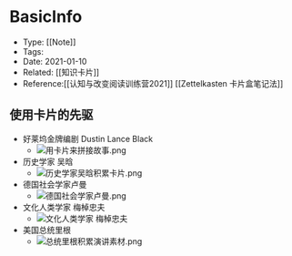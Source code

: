 # BasicInfo
-  Type: [[Note]]
- Tags: 
- Date: 2021-01-10 
- Related: [[知识卡片]]
- Reference:[[认知与改变阅读训练营2021]] 
[[Zettelkasten 卡片盒笔记法]] 
## 使用卡片的先驱
- 好莱坞金牌编剧 Dustin Lance Black
	-	![用卡片来拼接故事.png](https://image-upload-1307521651.cos.ap-nanjing.myqcloud.com/picture_upload/%E7%94%A8%E5%8D%A1%E7%89%87%E6%9D%A5%E6%8B%BC%E6%8E%A5%E6%95%85%E4%BA%8B.png)
- 历史学家 吴晗
	- ![历史学家吴晗积累卡片.png](https://image-upload-1307521651.cos.ap-nanjing.myqcloud.com/picture_upload/%E5%8E%86%E5%8F%B2%E5%AD%A6%E5%AE%B6%E5%90%B4%E6%99%97%E7%A7%AF%E7%B4%AF%E5%8D%A1%E7%89%87.png)
- 德国社会学家卢曼 
	- ![德国社会学家卢曼.png](https://image-upload-1307521651.cos.ap-nanjing.myqcloud.com/picture_upload/%E5%BE%B7%E5%9B%BD%E7%A4%BE%E4%BC%9A%E5%AD%A6%E5%AE%B6%E5%8D%A2%E6%9B%BC.png)
- 文化人类学家 梅棹忠夫
	- ![文化人类学家 梅棹忠夫](https://image-upload-1307521651.cos.ap-nanjing.myqcloud.com/picture_upload/Pasted%20image%2020210207202427.png)
- 美国总统里根
	- ![总统里根积累演讲素材.png](https://image-upload-1307521651.cos.ap-nanjing.myqcloud.com/picture_upload/%E6%80%BB%E7%BB%9F%E9%87%8C%E6%A0%B9%E7%A7%AF%E7%B4%AF%E6%BC%94%E8%AE%B2%E7%B4%A0%E6%9D%90.png)
